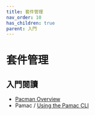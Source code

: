 ```yaml
---
title: 套件管理
nav_order: 10
has_children: true
parent: 入門
---
```



# 套件管理


## 入門閱讀

* [Pacman Overview](https://wiki.manjaro.org/index.php/Pacman_Overview)
* Pamac / [Using the Pamac CLI](https://wiki.manjaro.org/index.php/Pamac#Using_the_Pamac_CLI)
